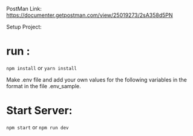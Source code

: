 PostMan Link:
https://documenter.getpostman.com/view/25019273/2sA358d5PN

Setup Project:
# run :
 ```npm install``` or ```yarn install```

Make .env file and add  your own values for the following variables in the format in the file .env_sample.

# Start Server:
```npm start```
        or
```npm run dev```   



